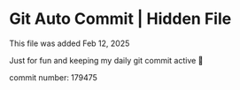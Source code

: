 # Git Auto Commit | Hidden File

This file was added Feb 12, 2025

Just for fun and keeping my daily git commit active 🤪

commit number: 179475
